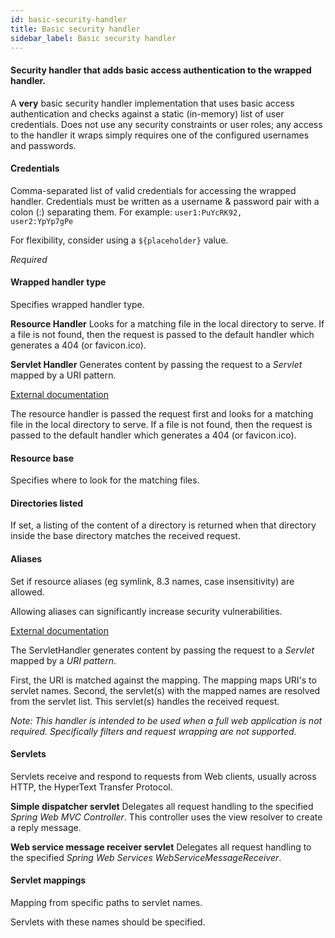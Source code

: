 ```yaml
---
id: basic-security-handler
title: Basic security handler
sidebar_label: Basic security handler
---
```

#### Security handler that adds basic access authentication to the wrapped handler.
A <b>very</b> basic security handler implementation that uses basic access authentication and checks against a static (in-memory) list of user credentials. Does not use any security constraints or user roles; any access to the handler it wraps simply requires one of the configured usernames and passwords.

#### Credentials
Comma-separated list of valid credentials for accessing the wrapped handler. Credentials must be written as a username & password pair with a colon (:) separating them. For example: <code>user1:PuYcRK92, user2:YpYp7gPe</code>

For flexibility, consider using a <code>${placeholder}</code> value.

<i>Required</i>

#### Wrapped handler type
Specifies wrapped handler type.

<b>Resource Handler</b>
Looks for a matching file in the local directory to serve. If a file is not found, then the request is passed to the default handler which generates a 404 (or favicon.ico). 

<b>Servlet Handler</b> 
Generates content by passing the request to a <i>Servlet</i> mapped by a URI pattern.


<a href="http://wiki.eclipse.org/Jetty/Reference/Jetty_Architecture#Handlers" target="_blank">External documentation</a>

The resource handler is passed the request first and looks for a matching file in the local directory to serve. If a file is not found, then the request is passed to the default handler which generates a 404 (or favicon.ico). 

#### Resource base
Specifies where to look for the matching files.

#### Directories listed
If set, a listing of the content of a directory is returned when that directory inside the base directory matches the received request.

#### Aliases
Set if resource aliases (eg symlink, 8.3 names, case insensitivity) are allowed.

Allowing aliases can significantly increase security vulnerabilities. 


<a href="http://wiki.eclipse.org/Jetty/Reference/Jetty_Architecture#Servlets" target="_blank">External documentation</a>

The ServletHandler generates content by passing the request to a <i>Servlet</i> mapped by a <i>URI pattern</i>. 

First, the URI is matched against the mapping. The mapping maps URI's to servlet names. 
Second, the servlet(s) with the mapped names are resolved from the servlet list. This servlet(s) handles the received request.

<i>Note:
This handler is intended to be used when a full web application is not required. Specifically filters and request wrapping are not supported.</i>

#### Servlets
Servlets receive and respond to requests from Web clients, usually across HTTP, the HyperText Transfer Protocol.

<b>Simple dispatcher servlet</b>
Delegates all request handling to the specified <i>Spring Web MVC Controller</i>. This controller uses the view resolver to create a reply message. 

<b>Web service message receiver servlet</b>
Delegates all request handling to the specified <i>Spring Web Services WebServiceMessageReceiver</i>.

#### Servlet mappings
Mapping from specific paths to servlet names. 

Servlets with these names should be specified.

